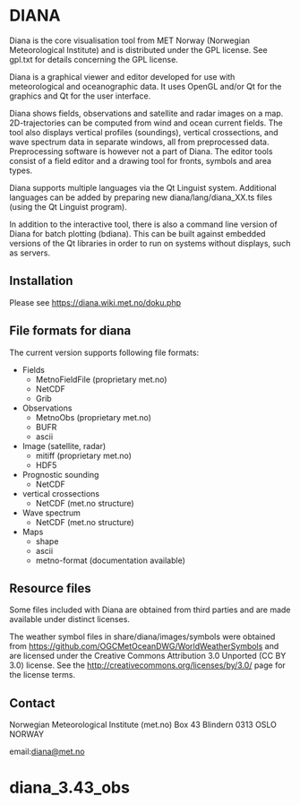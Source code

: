 # DIANA

Diana is the core visualisation tool from MET Norway (Norwegian Meteorological
Institute) and is distributed under the GPL license. See gpl.txt for details
concerning the GPL license.

Diana is a graphical viewer and editor developed for use with meteorological
and oceanographic data. It uses OpenGL and/or Qt for the graphics and Qt for
the user interface.

Diana shows fields, observations and satellite and radar images on a map.
2D-trajectories can be computed from wind and ocean current fields. The tool
also displays vertical profiles (soundings), vertical crossections, and wave
spectrum data in separate windows, all from preprocessed data. Preprocessing
software is however not a part of Diana. The editor tools consist of a field
editor and a drawing tool for fronts, symbols and area types.

Diana supports multiple languages via the Qt Linguist system. Additional
languages can be added by preparing new diana/lang/diana_XX.ts files (using
the Qt Linguist program).

In addition to the interactive tool, there is also a command line version of
Diana for batch plotting (bdiana). This can be built against embedded
versions of the Qt libraries in order to run on systems without displays,
such as servers.

## Installation

Please see https://diana.wiki.met.no/doku.php

## File formats for diana

The current version supports following file formats:

* Fields
  * MetnoFieldFile (proprietary met.no)
  * NetCDF
  * Grib
* Observations
  * MetnoObs (proprietary met.no)
  * BUFR
  * ascii
* Image (satellite, radar)
  * mitiff (proprietary met.no)
  * HDF5
* Prognostic sounding
  * NetCDF
* vertical crossections
  * NetCDF (met.no structure)
* Wave spectrum
  * NetCDF (met.no structure)
* Maps
  * shape
  * ascii
  * metno-format (documentation available)

## Resource files

Some files included with Diana are obtained from third parties and are made
available under distinct licenses.

The weather symbol files in share/diana/images/symbols were obtained from
https://github.com/OGCMetOceanDWG/WorldWeatherSymbols and are licensed under
the Creative Commons Attribution 3.0 Unported (CC BY 3.0) license. See the
http://creativecommons.org/licenses/by/3.0/ page for the license terms.

## Contact

Norwegian Meteorological Institute (met.no)
Box 43 Blindern
0313 OSLO
NORWAY

email:diana@met.no
# diana_3.43_obs
